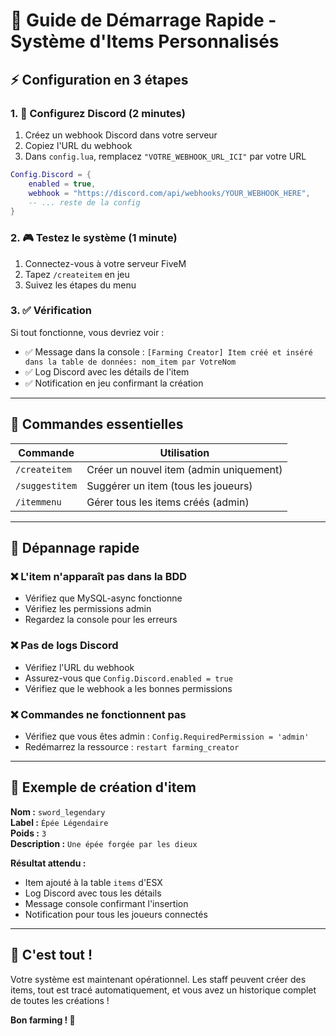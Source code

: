 # 🚀 Guide de Démarrage Rapide - Système d'Items Personnalisés

## ⚡ Configuration en 3 étapes

### 1. 🔗 Configurez Discord (2 minutes)

1. Créez un webhook Discord dans votre serveur
2. Copiez l'URL du webhook
3. Dans `config.lua`, remplacez `"VOTRE_WEBHOOK_URL_ICI"` par votre URL

```lua
Config.Discord = {
    enabled = true,
    webhook = "https://discord.com/api/webhooks/YOUR_WEBHOOK_HERE",
    -- ... reste de la config
}
```

### 2. 🎮 Testez le système (1 minute)

1. Connectez-vous à votre serveur FiveM
2. Tapez `/createitem` en jeu
3. Suivez les étapes du menu

### 3. ✅ Vérification

Si tout fonctionne, vous devriez voir :
- ✅ Message dans la console : `[Farming Creator] Item créé et inséré dans la table de données: nom_item par VotreNom`
- ✅ Log Discord avec les détails de l'item
- ✅ Notification en jeu confirmant la création

---

## 🎯 Commandes essentielles

| Commande | Utilisation |
|----------|-------------|
| `/createitem` | Créer un nouvel item (admin uniquement) |
| `/suggestitem` | Suggérer un item (tous les joueurs) |
| `/itemmenu` | Gérer tous les items créés (admin) |

---

## 🔧 Dépannage rapide

### ❌ L'item n'apparaît pas dans la BDD
- Vérifiez que MySQL-async fonctionne
- Vérifiez les permissions admin
- Regardez la console pour les erreurs

### ❌ Pas de logs Discord
- Vérifiez l'URL du webhook
- Assurez-vous que `Config.Discord.enabled = true`
- Vérifiez que le webhook a les bonnes permissions

### ❌ Commandes ne fonctionnent pas
- Vérifiez que vous êtes admin : `Config.RequiredPermission = 'admin'`
- Redémarrez la ressource : `restart farming_creator`

---

## 📝 Exemple de création d'item

**Nom :** `sword_legendary`  
**Label :** `Épée Légendaire`  
**Poids :** `3`  
**Description :** `Une épée forgée par les dieux`

**Résultat attendu :**
- Item ajouté à la table `items` d'ESX
- Log Discord avec tous les détails
- Message console confirmant l'insertion
- Notification pour tous les joueurs connectés

---

## 🎉 C'est tout !

Votre système est maintenant opérationnel. Les staff peuvent créer des items, tout est tracé automatiquement, et vous avez un historique complet de toutes les créations !

**Bon farming ! 🌾**